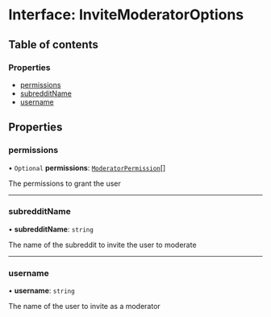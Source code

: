 # Interface: InviteModeratorOptions

## Table of contents

### Properties

- [permissions](InviteModeratorOptions.md#permissions)
- [subredditName](InviteModeratorOptions.md#subredditname)
- [username](InviteModeratorOptions.md#username)

## Properties

### permissions

• `Optional` **permissions**: [`ModeratorPermission`](../README.md#moderatorpermission)[]

The permissions to grant the user

---

### subredditName

• **subredditName**: `string`

The name of the subreddit to invite the user to moderate

---

### username

• **username**: `string`

The name of the user to invite as a moderator
